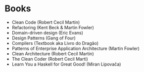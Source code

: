 # Books

- Clean Code (Robert Cecil Martin)
- Refactoring (Kent Beck & Martin Fowler)
- Domain-driven design (Eric Evans)
- Design Patterns (Gang of Four)
- Compilers (Textbook aka Livro do Dragão)
- Patterns of Enterprise Application Architecture (Martin Fowler)
- Clean Architecture (Robert Cecil Martin)
- The Clean Coder (Robert Cecil Marti)
- Learn You a Haskell for Great Good! (Miran Lipovača)
